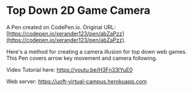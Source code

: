 # Top Down 2D Game Camera 

A Pen created on CodePen.io. Original URL: [https://codepen.io/xerander123/pen/abZaPzz](https://codepen.io/xerander123/pen/abZaPzz).

Here's a method for creating a camera illusion for top down web games. This Pen covers arrow key movement and camera following.

Video Tutorial here:
https://youtu.be/H3Fn33lYuE0

Web server: 
https://uoft-virtual-campus.herokuapp.com
